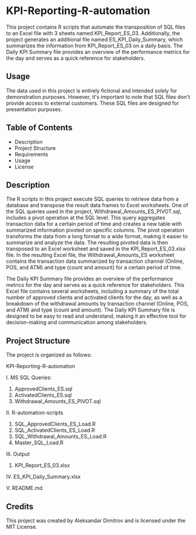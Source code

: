 # KPI-Reporting-R-automation
This project contains R scripts that automate the transposition of SQL files to an Excel file with 3 sheets named KPI_Report_ES_03. Additionally, the project generates an additional file named ES_KPI_Daily_Summary, which summarizes the information from KPI_Report_ES_03 on a daily basis. The Daily KPI Summary file provides an overview of the performance metrics for the day and serves as a quick reference for stakeholders.

## Usage 
The data used in this project is entirely fictional and intended solely for demonstration purposes. However, it's important to note that SQL files don't provide access to external customers. These SQL files are designed for presentation purposes.

## Table of Contents
* Description
* Project Structure
* Requirements
* Usage
* License

## Description
The R scripts in this project execute SQL queries to retrieve data from a database and transpose the result data frames to Excel worksheets. One of the SQL queries used in the project, Withdrawal_Amounts_ES_PIVOT.sql, includes a pivot operation at the SQL level. This query aggregates transaction data for a certain period of time and creates a new table with summarized information pivoted on specific columns. The pivot operation transforms the data from a long format to a wide format, making it easier to summarize and analyze the data. The resulting pivoted data is then transposed to an Excel worksheet and saved in the KPI_Report_ES_03.xlsx file. In the resulting Excel file, the Withdrawal_Amounts_ES worksheet contains the transaction data summarized by transaction channel (Online, POS, and ATM) and type (count and amount) for a certain period of time. 

The Daily KPI Summary file provides an overview of the performance metrics for the day and serves as a quick reference for stakeholders. This Excel file contains several worksheets, including a summary of the total number of approved clients and activated clients for the day, as well as a breakdown of the withdrawal amounts by transaction channel (Online, POS, and ATM) and type (count and amount). The Daily KPI Summary file is designed to be easy to read and understand, making it an effective tool for decision-making and communication among stakeholders.



## Project Structure 
The project is organized as follows:

KPI-Reporting-R-automation

I. MS SQL Queries:
   1. ApprovedClients_ES.sql
   2. ActivatedClients_ES.sql
   3. Withdrawal_Amounts_ES_PIVOT.sql

II. R-automation-scripts
   1. SQL_ApprovedClients_ES_Load.R
   2. SQL_ActivatedClients_ES_Load.R
   3. SQL_Withdrawal_Amounts_ES_Load.R
   4. Master_SQL_Load.R
   
III. Output
   1. KPI_Report_ES_03.xlsx

IV. ES_KPI_Daily_Summary.xlsx

V. README.md

## Credits

This project was created by Aleksandar Dimitrov and is licensed under the MIT License.
